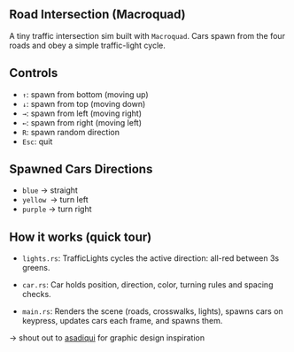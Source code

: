 ## Road Intersection (Macroquad)
A tiny traffic intersection sim built with `Macroquad`. Cars spawn from the four roads and obey a simple traffic-light cycle. 

## Controls
- `↑`: spawn from bottom (moving up)
- `↓`: spawn from top (moving down)
- `→`: spawn from left (moving right)
- `←`: spawn from right (moving left)
- `R`: spawn random direction
- `Esc`: quit

## Spawned Cars Directions
- `blue` → straight
- `yellow `→ turn left
- `purple` → turn right

## How it works (quick tour)
- `lights.rs`: TrafficLights cycles the active direction: all-red between 3s greens.

- `car.rs`: Car holds position, direction, color, turning rules and spacing checks.

- `main.rs`: Renders the scene (roads, crosswalks, lights), spawns cars on keypress, updates cars each frame, and spawns them.


-> shout out to [asadiqui](https://github.com/sadiqui) for graphic design inspiration